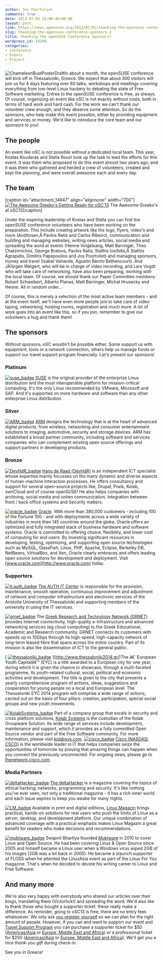 ```yaml
---
author: Jos Poortvliet
comments: true
date: 2013-07-01 12:00:46+00:00
layout: post
link: https://news.opensuse.org/2013/07/01/thanking-the-opensuse-conference-sponsors-2/
slug: thanking-the-opensuse-conference-sponsors-2
title: Thanking the openSUSE Conference Sponsors!
wordpress_id: 16200
categories:
- Conference
- Events
- Project
---
```


![ChameleonBustPosterDraft](//news.opensuse.org/wp-content/uploads/2013/01/ChameleonBust_white.png)In about a month, the openSUSE conference will kick off in Thessaloniki, Greece. We expect that about 300 visitors will join us for 4 days featuring over 60 talks, workshops and meetings covering everything from low-level Linux hackery to debating the state of Free Software marketing. Entree to the openSUSE conference is free, as always. Of course, organizing an event like oSC is not exactly without costs, both in terms of hard work and hard cash. For the work we can't thank our volunteer crew enough, and they deserve some attention. So do the sponsors, who help make this event possible, either by providing equipment and services or money. We'd like to introduce the core team and our sponsors to you!<!-- more -->


## The people


An event like oSC is not possible without a dedicated local team. This year, Kostas Koudaras and Stella Rouzi took up the task to lead the efforts for this event. It was them who proposed to do this event almost two years ago; and it was them who gathered and herded a crew of volunteers, created and kept the planning, and were overall awesome each and every day.


## The team


[caption id="attachment_14847" align="alignnone" width="700"][![The Awesome Greeko's Getting Ready for oSC'13](//news.opensuse.org/wp-content/uploads/2013/01/Day2-Sunday-070_DSC_7662.jpg)](//news.opensuse.org/wp-content/uploads/2013/01/Day2-Sunday-070_DSC_7662.jpg) The Awesome Greeko's at oSC12[/caption]

Under the inspiring leadership of Kostas and Stella you can find the openSUSE conference volunteers who have been working on the preparation. This include creating artwork like the logo, flyers, video's and more (Anditosan,Â Pavlos Ratis and Carlos Ribeiro), communication and building and managing websites, writing news articles, social media and spreading the word at events (Henne Volgelsang, Matt Barringer, Theo Chatzimichos, George Bratsos, Pavlos Ratis, Stathis Iosifidis,Â Stathis Agrapidis, Dimitris Papapoulios and Jos Poortvliet) and managing sponsors, money and travel (Izabel Valverde, Agustin Benito Bethencourt). And JÃ¼rgen Weigert, who will be in charge of video recording, and Lars Vogdt who will take care of networking, have also been preparing, working with the local team. Of course, we should thank our Paper Committee members: Robert Schweikert, Alberto Planas, Matt Barringer, Michal Hrusecky and Henne. All in random order...

Of course, this is merely a selection of the most active team members - and at the event itself, we'll have even more people join to take care of video taping, networking, hosting rooms, registration and much more. A lot of work goes into an event like this, so if you join, remember to give our volunteers a hug and thank them!


## The sponsors


Without sponsors, oSC wouldn't be possible either. Some support us with equipment, tools or a network connection, others help us manage funds or support our travel support program financially. Let's present our sponsors!


### Platinum


[![suse_badge](//news.opensuse.org/wp-content/uploads/2013/06/suse_badge.png)](http://suse.com)
[SUSE](http://suse.com) is the original provider of the enterprise Linux distribution and the most interoperable platform for mission-critical computing. It's the only Linux recommended by VMware, Microsoft and SAP. And it's supported on more hardware and software than any other enterprise Linux distribution


### Silver


[![ARM_badge](//news.opensuse.org/wp-content/uploads/2013/06/ARM_badge.png)](http://www.arm.com/)
[ARM](http://arm.com) designs the technology that is at the heart of advanced digital products, from wireless, networking and consumer entertainment solutions to imaging, automotive, security and storage devices. ARM has established a broad partner community, including software and services companies who can complement existing open source offerings and support partners in developing products.


### Bronze


[![DevHdR_badge](//news.opensuse.org/wp-content/uploads/2013/06/DevHdR_badge.png)](http://hcderaad.nl/node/111)
[Hans de Raad (DevHdR)](http://hcderaad.nl/node/111) is an independent ICT specialist whose expertise mainly focusses on the many dynamic and diverse aspects of human-machine interaction processes.
He offers consultancy and support for several open-source projects like, Drupal, Piwik, Kolab, ownCloud and of course openSUSE! He also helps companies with archiving, social media and onlien communication, Integration between front / back office systems and Security matters.

[![oracle_badge](//news.opensuse.org/wp-content/uploads/2013/06/oracle_badge.png)](http://oracle.com)
[Oracle](http://www.oracle.com). With more than 380,000 customers - including 100 of the Fortune 100 - and with deployments across a wide variety of industries in more than 145 countries around the globe, Oracle offers an optimized and fully integrated stack of business hardware and software systems. Oracle is committed to offering choice, flexibility, and lower cost of computing for end users. By investing significant resources in developing, testing, optimizing, and supporting open source technologies such as MySQL, GlassFish, Linux, PHP, Apache, Eclipse, Berkeley DB, NetBeans, VirtualBox, and Xen, Oracle clearly embraces and offers leading open source solutions for development and deployment. Visit [www.oracle.com](http://www.oracle.com) today.


### Supporters


[![it.auth_badge](//news.opensuse.org/wp-content/uploads/2013/06/it.auth_badge.png)](http://www.it.auth.gr/)
[The AUTH IT Center](http://www.it.auth.gr/) is responsible for the provision, maintenance, smooth operation, continuous improvement and adjustment of network and computer infrastructure and electronic services of the Aristotle University of Thessaloniki and supporting members of the university in using the IT services.

[![grnet_badge](//news.opensuse.org/wp-content/uploads/2013/06/grnet_badge.png)](http://www.grnet.gr/)
The [Greek Research and Technology Network (GRNET)](http://www.grnet.gr/) provides Internet connectivity, high-quality e-Infrastructure and advanced networking services (eg cloud computing) to the Greek Educational, Academic and Research community. GRNET connects its customers with speeds up to 10Gbps through its high-speed, high-capacity network of long-term leased fibre that spans across the entire country. Part of its mission is also the dissemination of ICT to the general public.

[ [![thessaloniki_badge](//news.opensuse.org/wp-content/uploads/2013/07/thessaloniki_badge.png)](http://www.thessaloniki2014.gr/) ](http://www.thessaloniki2014.gr/)The â€˜European Youth Capitalâ€™ (EYC) is a title awarded to a European city for one year, during which it is given the chance to showcase, through a multi-faceted programme, its youth-related cultural, social, political and economic activities and development. The title is given to the city that presents a yearly comprehensive program of actions, ideas, suggestions and cooperation for young people on a local and European level. The Thessaloniki EYC 2014 program will comprise a wide range of actions, carried out on the basis of four pillars: creation, participation, special social groups and new youth movements.

[![KolabSystems_badge](//news.opensuse.org/wp-content/uploads/2013/06/KolabSystems_badge.png)](http://kolabsys.com/)
Part of a company group that excels in security and cross platform solutions, [Kolab Systems](http://kolabsys.com/) is the custodian of the Kolab Groupware Solution. Its wide range of services include development, maintenance and support, which it provides as a fully committed Open Source vendor and part of the Free Software community. For more information, please visit [kolabsys.com](http://kolabsys.com).
[![cisco_badge](//news.opensuse.org/wp-content/uploads/2013/06/cisco_badge.png)](http://www.cisco.gr/)
[Cisco (NASDAQ: CSCO)](http://www.cisco.gr/) is the worldwide leader in IT that helps companies seize the opportunities of tomorrow by proving that amazing things can happen when you connect the previously unconnected. For ongoing news, please go to [thenetwork.cisco.com](http://thenetwork.cisco.com).





### Media Partners


[![deltaHacker_badge](//news.opensuse.org/wp-content/uploads/2013/06/deltaHacker_badge.png)](http://www.deltahacker.gr/)
[The deltaHacker](http://www.deltahacker.gr/) is a magazine covering the topics of ethical hacking, networks, programming and security. It's like nothing you've ever seen, _not_ only a traditional magazine - it has a rich inner world and each issue aspires to keep you awake for many nights.



[![LM_badge](//news.opensuse.org/wp-content/uploads/2013/06/LM_badge.png)](http://www.linux-magazin.de/)
Available in print and digital editions, [Linux Magazin](http://www.linux-magazin.de/) brings practical, hands-on solutions for real users who push the limits of Linux as a server, desktop, and development platform. Our unique combination of advanced coverage with a practical emphasis makes Linux Magazin a great benefit for readers who make decisions and recommendations.

[![muktware_badge](//news.opensuse.org/wp-content/uploads/2013/06/muktware_badge.png)](http://muktware.com/)
Swapnil Bhartiya founded [Muktware](http://muktware.com) in 2010 to cover Linux and Open Source. He had been covering Linux & Open Source since 2005 and himself became a Linux user when a Windows virus wiped 2GB of his images (2GB was a lot back in 2005). He became a staunch supporter of FLOSS when he attented the LinuxAsia event as part of the Linux For You magazine. That's when he decided to devote his writing career to Linux and Free Software.


## And many more


We're also very happy with everybody who shared our articles over their blogs, translating them (Victorhck!) and spreading the word. We'd also like to thank those who bought a supporter ticket: these really make a difference. As reminder, going to oSC13 is free, there are no entry fees whatsoever. We only ask [you register yourself](https://conference.opensuse.org/osem) so we can plan for the right amount of people.
However, if you can and want to support our event and [Travel Support Program](http://en.opensuse.org/openSUSE:Travel_Support_Program) you can purchase a supporter ticket for $50 ([Americas/Asia](https://buy.suse.com/store/suse/en_US/buy/productID.264835100) or [Europe, Middle East and Africa](http://shop.novell.com/DRHM/store?Action=AddItemToRequisition&siteId=novelleu&Env=BASE&productId=265352500)) or a professional ticket for $250 ([Americas/Asia](https://buy.suse.com/store/suse/en_US/buy/productID.264935300) or [Europe, Middle East and Africa](http://shop.novell.com/DRHM/store?Action=AddItemToRequisition&siteId=novelleu&Env=BASE&productId=265352400)). We'll get you a nice _thank-you gift_ during check-in.

See you in Greece!
